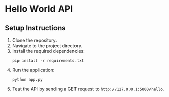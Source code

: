 # Hello World API

## Setup Instructions

1. Clone the repository.
2. Navigate to the project directory.
3. Install the required dependencies:
   ```
   pip install -r requirements.txt
   ```
4. Run the application:
   ```
   python app.py
   ```
5. Test the API by sending a GET request to `http://127.0.0.1:5000/hello`.
